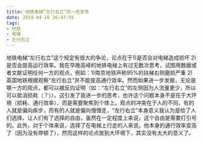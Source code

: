 ```yaml
---
title: 地铁电梯“左行右立”的一些思考
date: 2019-04-10 16:47:55
tags: 
- 地铁 
- 电梯 
- 左行右立
---
```

地铁电梯“左行右立”这个规定有很大的争论，论点在于1)是否会对电梯造成损坏 2)是否会提高运行效率。我在早晚高峰的地铁电梯上有过无数次思考，试图用数据或者文献证明任何一方的观点，例如：1)南京地铁声称95%的扶梯右侧磨损严重 2)英国地铁根据观察“左行右立”并不能提高通行效率。然而如果进一步发掘，无论是哪一方的观点，都可以被反向证明（如：“左行右立”的左侧因为人流量更少，所以可以抵消损耗（？））。这引发了我进一步的思考，也许这个问题本身不是在于大环境（损耗、通行效率），而是需要聚焦到个体上。观点的冲突在于人的不同，有的人就是偏向疾步，而有的人就是偏向慢慢走，“左行右立”本身意义我认为是给了人们选择，让人们有了选择的自由，虽然在一定程度上来说，这个自由是需要打引号的。此外，对于个体来说，选择了在电梯上行走的人来说，他本身的通行效率变高了（因为没有停顿了），然而这样的论点放到大环境下，其实没有太大的意义了。